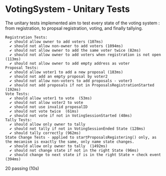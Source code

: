 # VotingSystem - Unitary Tests


The unitary tests implemented aim to test every state of the voting system : from registration, to propsal registration, voting, and finally tallying. 

  
    Registration Tests:
      ✔ should allow owner to add voters (107ms)
      ✔ should not allow non-owner to add voters (1094ms)
      ✔ should not allow owner to add the same voter twice (82ms)
      ✔ should not allow owner to add voters when registration is not open (113ms)
      ✔ should not allow owner to add empty address as voter
    Proposal Tests:
      ✔ should allow voter1 to add a new proposal (183ms)
      ✔ should not add an empty proposal by voter2
      ✔ should not allow non-voters to add proposals - voter3
      ✔ should not add proposals if not in ProposalsRegistrationStarted (192ms)
    Vote Tests:
      ✔ should allow voter1 to vote  (53ms)
      ✔ should not allow voter2 to vote 
      ✔ should not use invalid proposalID 
      ✔ should not vote twice  (61ms)
      ✔ should not vote if not in VotingSessionStarted (48ms)
    Tally Tests:
      ✔ should allow only owner to tally 
      ✔ should not tally if not in VotingSessionEnded State (128ms)
      ✔ should tally correctly (962ms)
    State Change Tests - applied to startProposalsRegistering() only, as the mecanism is exactly the same, only name state changes.
      ✔ should allow only owner to tally  (1492ms)
      ✔ should not change state if not in the right State (96ms)
      ✔ should change to next state if is in the right State + check event  (394ms)


  20 passing (10s)


 
